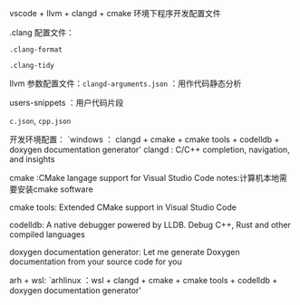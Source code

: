 vscode + llvm + clangd + cmake 环境下程序开发配置文件

.clang 配置文件：

`.clang-format`

`.clang-tidy`

llvm 参数配置文件：`clangd-arguments.json` ：用作代码静态分析

users-snippets ：用户代码片段

`c.json`, `cpp.json`

开发环境配置：
`windows ： clangd + cmake + cmake tools + codelldb + doxygen documentation generator'
clangd : C/C++ completion, navigation, and insights

cmake :CMake langage support for Visual Studio Code
notes:计算机本地需要安装cmake software

cmake tools:
Extended CMake support in Visual Studio Code

codelldb:
A native debugger powered by LLDB. Debug C++, Rust and other compiled languages

doxygen documentation generator:
Let me generate Doxygen documentation from your source code for you

arh + wsl:
`arhlinux ：wsl + clangd + cmake + cmake tools + codelldb + doxygen documentation generator'